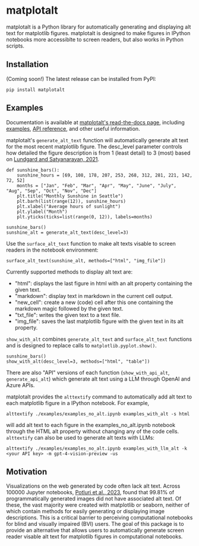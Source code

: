 # matplotalt

matplotalt is a Python library for automatically generating and displaying alt text for matplotlib figures. matplotalt is designed to make figures in IPython notebooks more accessiblte to screen readers, but also works in Python scripts.

## Installation

(Coming soon!) The latest release can be installed from PyPI:

``` pip install matplotalt ```

## Examples

Documentation is available at [matplotalt's read-the-docs page](https://matplotalt.readthedocs.io), including [examples](https://matplotalt.readthedocs.io/en/latest/notebooks/examples.html), [API reference](https://matplotalt.readthedocs.io/en/latest/api.html), and other useful information.

matplotalt's ``generate_alt_text`` function will automatically generate alt text for the most recent matplotlib figure. The desc_level parameter controls how detailed the figure description is from 1 (least detail) to 3 (most) based on [Lundgard and Satyanarayan, 2021](https://arxiv.org/pdf/2110.04406).

```
def sunshine_bars():
    sunshine_hours = [69, 108, 178, 207, 253, 268, 312, 281, 221, 142, 72, 52]
    months = ["Jan", "Feb", "Mar", "Apr", "May", "June", "July", "Aug", "Sep", "Oct", "Nov", "Dec"]
    plt.title("Monthly Sunshine in Seattle")
    plt.barh(list(range(12)), sunshine_hours)
    plt.xlabel("Average hours of sunlight")
    plt.ylabel("Month")
    plt.yticks(ticks=list(range(0, 12)), labels=months)

sunshine_bars()
sunshine_alt = generate_alt_text(desc_level=3)
```

Use the ``surface_alt_text`` function to make alt texts visable to screen readers in the notebook environment:

```
surface_alt_text(sunshine_alt, methods=["html", "img_file"])
```

Currently supported methods to display alt text are:

* "html": displays the last figure in html with an alt property containing the given text.
* "markdown": display text in markdown in the current cell output.
* "new_cell": create a new (code) cell after this one containing the markdown magic followed by the given text.
* "txt_file": writes the given text to a text file.
* "img_file": saves the last matplotlib figure with the given text in its alt property.

``show_with_alt`` combines ``generate_alt_text`` and ``surface_alt_text`` functions and is designed to replace calls to ``matplotlib.pyplot.show()``.

```
sunshine_bars()
show_with_alt(desc_level=3, methods=["html", "table"])
```

There are also "API" versions of each function (``show_with_api_alt``, ``generate_api_alt``) which generate alt text using a LLM through OpenAI and Azure APIs.

matplotalt provides the ``alttextify`` command to automatically add alt text to each matplotlib figure in a IPython notebook. For example,

```
alttextify ./examples/examples_no_alt.ipynb examples_with_alt -s html
```

will add alt text to each figure in the examples_no_alt.ipynb notebook through the HTML alt property without changing any of the code cells. ``alttextify`` can also be used to generate alt texts with LLMs:

```
alttextify ./examples/examples_no_alt.ipynb examples_with_llm_alt -k <your API key> -m gpt-4-vision-preview -us
```

## Motivation

Visualizations on the web generated by code often lack alt text. Across 100000 Jupyter notebooks, [Potluri et al., 2023](https://dl.acm.org/doi/pdf/10.1145/3597638.3608417), found that 99.81% of programmatically generated images did not have associated alt text. Of these, the vast majority were created with matplotlib or seaborn, neither of which contain methods for easily generating or displaying image descriptions. This is a critical barrier to perceiving computational notebooks for blind and visually impaired (BVI) users. The goal of this package is to provide an alternative that allows users to automatically generate screen reader visable alt text for matplotlib figures in computational notebooks.